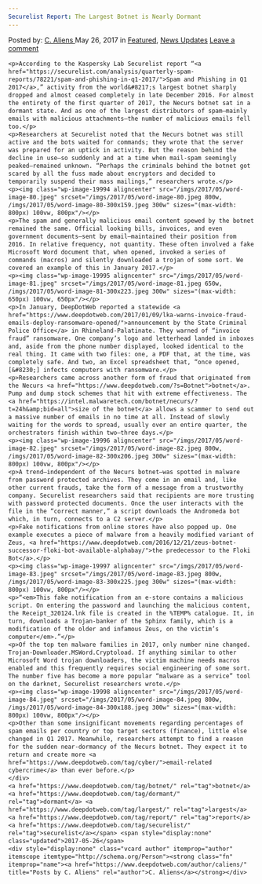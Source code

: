 ```yaml
---
Securelist Report: The Largest Botnet is Nearly Dormant
---
```

<article class="post-listing post-19993 post type-post status-publish format-standard has-post-thumbnail hentry  tag-botnet tag-dormant tag-largest tag-report tag-securelist">
    <div class="post-inner">
        <span>Posted by: <a href="https://www.deepdotweb.com/author/caliens/" title="">C. Aliens </a></span>
    <span>May 26, 2017</span>
    <span>in <a href="https://www.deepdotweb.com/category/deepdot-news/" rel="category tag">Featured</a>, <a href="https://www.deepdotweb.com/category/news-updates/" rel="category tag">News Updates</a></span>
    <span><a href="https://www.deepdotweb.com/2017/05/26/securelist-report-largest-botnet-nearly-dormant/#respond">Leave a comment</a></span>
    </p>
    <div class="clear"></div>
    
    <p>According to the Kaspersky Lab Securelist report “<a href="https://securelist.com/analysis/quarterly-spam-reports/78221/spam-and-phishing-in-q1-2017/">Spam and Phishing in Q1 2017</a>,” activity from the world&#8217;s largest botnet sharply dropped and almost ceased completely in late December 2016. For almost the entirety of the first quarter of 2017, the Necurs botnet sat in a dormant state. And as one of the largest distributors of spam—mainly emails with malicious attachments—the number of malicious emails fell too.</p>
    <p>Researchers at Securelist noted that the Necurs botnet was still active and the bots waited for commands; they wrote that the server was prepared for an uptick in activity. But the reason behind the decline in use—so suddenly and at a time when mail-spam seemingly peaked—remained unknown. “Perhaps the criminals behind the botnet got scared by all the fuss made about encryptors and decided to temporarily suspend their mass mailings,” researchers wrote.</p>
    <p><img class="wp-image-19994 aligncenter" src="/imgs/2017/05/word-image-80.jpeg" srcset="/imgs/2017/05/word-image-80.jpeg 800w, /imgs/2017/05/word-image-80-300x159.jpeg 300w" sizes="(max-width: 800px) 100vw, 800px"/></p>
    <p>The spam and generally malicious email content spewed by the botnet remained the same. Official looking bills, invoices, and even government documents—sent by email—maintained their position from 2016. In relative frequency, not quantity. These often involved a fake Microsoft Word document that, when opened, invoked a series of commands (macros) and silently downloaded a trojan of some sort. We covered an example of this in January 2017.</p>
    <p><img class="wp-image-19995 aligncenter" src="/imgs/2017/05/word-image-81.jpeg" srcset="/imgs/2017/05/word-image-81.jpeg 650w, /imgs/2017/05/word-image-81-300x223.jpeg 300w" sizes="(max-width: 650px) 100vw, 650px"/></p>
    <p>In January, DeepDotWeb reported a statewide <a href="https://www.deepdotweb.com/2017/01/09/lka-warns-invoice-fraud-emails-deploy-ransomware-opened/">announcement by the State Criminal Police Office</a> in Rhineland-Palatinate. They warned of “invoice fraud” ransomware. One company’s logo and letterhead landed in inboxes and, aside from the phone number displayed, looked identical to the real thing. It came with two files: one, a PDF that, at the time, was completely safe. And two, an Excel spreadsheet that, “once opened, [&#8230;] infects computers with ransomware.</p>
    <p>Researchers came across another form of fraud that originated from the Necurs <a href="https://www.deepdotweb.com/?s=Botnet">botnet</a>. Pump and dump stock schemes that hit with extreme effectiveness. The <a href="https://intel.malwaretech.com/botnet/necurs/?t=24h&amp;bid=all">size of the botnet</a> allows a scammer to send out a massive number of emails in no time at all. Instead of slowly waiting for the words to spread, usually over an entire quarter, the orchestrators finish within two–three days.</p>
    <p><img class="wp-image-19996 aligncenter" src="/imgs/2017/05/word-image-82.jpeg" srcset="/imgs/2017/05/word-image-82.jpeg 800w, /imgs/2017/05/word-image-82-300x206.jpeg 300w" sizes="(max-width: 800px) 100vw, 800px"/></p>
    <p>A trend—independent of the Necurs botnet—was spotted in malware from password protected archives. They come in an email and, like other current frauds, take the form of a message from a trustworthy company. Securelist researchers said that recipients are more trusting with password protected documents. Once the user interacts with the file in the “correct manner,” a script downloads the Andromeda bot which, in turn, connects to a C2 server.</p>
    <p>Fake notifications from online stores have also popped up. One example executes a piece of malware from a heavily modified variant of Zeus, <a href="https://www.deepdotweb.com/2016/12/21/zeus-botnet-successor-floki-bot-available-alphabay/">the predecessor to the Floki Bot</a>.</p>
    <p><img class="wp-image-19997 aligncenter" src="/imgs/2017/05/word-image-83.jpeg" srcset="/imgs/2017/05/word-image-83.jpeg 800w, /imgs/2017/05/word-image-83-300x225.jpeg 300w" sizes="(max-width: 800px) 100vw, 800px"/></p>
    <p>“<em>This fake notification from an e-store contains a malicious script. On entering the password and launching the malicious content, the Receipt_320124.lnk file is created in the %TEMP% catalogue. It, in turn, downloads a Trojan-banker of the Sphinx family, which is a modification of the older and infamous Zeus, on the victim’s computer</em>.”</p>
    <p>Of the top ten malware families in 2017, only number nine changed. Trojan-Downloader.MSWord.Cryptoload. If anything similar to other Microsoft Word trojan downloaders, the victim machine needs macros enabled and this frequently requires social engineering of some sort. The number five has become a more popular “malware as a service” tool on the darknet, Securelist researchers wrote.</p>
    <p><img class="wp-image-19998 aligncenter" src="/imgs/2017/05/word-image-84.jpeg" srcset="/imgs/2017/05/word-image-84.jpeg 800w, /imgs/2017/05/word-image-84-300x188.jpeg 300w" sizes="(max-width: 800px) 100vw, 800px"/></p>
    <p>Other than some insignificant movements regarding percentages of spam emails per country or top target sectors (finance), little else changed in Q1 2017. Meanwhile, researchers attempt to find a reason for the sudden near-dormancy of the Necurs botnet. They expect it to return and create more <a href="https://www.deepdotweb.com/tag/cyber/">email-related cybercrime</a> than ever before.</p>
    </div>
    <a href="https://www.deepdotweb.com/tag/botnet/" rel="tag">botnet</a> <a href="https://www.deepdotweb.com/tag/dormant/" rel="tag">dormant</a> <a href="https://www.deepdotweb.com/tag/largest/" rel="tag">largest</a> <a href="https://www.deepdotweb.com/tag/report/" rel="tag">report</a> <a href="https://www.deepdotweb.com/tag/securelist/" rel="tag">securelist</a></span> <span style="display:none" class="updated">2017-05-26</span>
    <div style="display:none" class="vcard author" itemprop="author" itemscope itemtype="http://schema.org/Person"><strong class="fn" itemprop="name"><a href="https://www.deepdotweb.com/author/caliens/" title="Posts by C. Aliens" rel="author">C. Aliens</a></strong></div>
    
